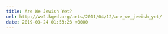 ```yaml
---
title: Are We Jewish Yet?
url: http://ww2.kqed.org/arts/2011/04/12/are_we_jewish_yet/
date: 2019-03-24 01:53:23 +0000
---
```

